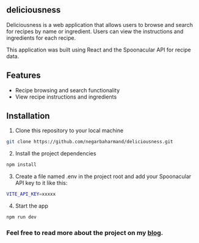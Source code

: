 ## deliciousness

Deliciousness is a web application that allows users to browse and search for recipes by name or ingredient. Users can view the instructions and ingredients for each recipe.

This application was built using React and the Spoonacular API for recipe data.

## Features

- Recipe browsing and search functionality
- View recipe instructions and ingredients

## Installation

1. Clone this repository to your local machine

```bash
git clone https://github.com/negarbaharmand/deliciousness.git
```

2. Install the project dependencies

```bash
npm install
```

3. Create a file named .env in the project root and add your Spoonacular API key to it like this:

```bash
VITE_API_KEY=xxxxx
```

4. Start the app

```bash
npm run dev
```
### Feel free to read more about the project on my [blog](https://negarbaharmand.com/posts/todo/).
